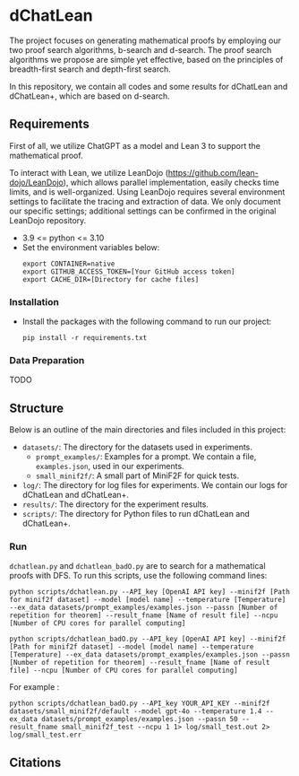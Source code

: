 # dChatLean
The project focuses on generating mathematical proofs by employing our two proof search algorithms, b-search and d-search. The proof search algorithms we propose are simple yet effective, based on the principles of breadth-first search and depth-first search. 

In this repository, we contain all codes and some results for dChatLean and dChatLean+, which are based on d-search.

## Requirements
First of all, we utilize ChatGPT as a model and Lean 3 to support the mathematical proof.

To interact with Lean, we utilize LeanDojo (https://github.com/lean-dojo/LeanDojo), which allows parallel implementation, easily checks time limits, and is well-organized.
Using LeanDojo requires several environment settings to facilitate the tracing and extraction of data.
We only document our specific settings; additional settings can be confirmed in the original LeanDojo repository.

- 3.9 <= python <= 3.10
- Set the environment variables below:
    ```
    export CONTAINER=native
    export GITHUB_ACCESS_TOKEN=[Your GitHub access token]
    export CACHE_DIR=[Directory for cache files]
    ```

### Installation
- Install the packages with the following command to run our project:
    ```
    pip install -r requirements.txt
    ```
    
### Data Preparation
TODO

## Structure
Below is an outline of the main directories and files included in this project:
- `datasets/`: The directory for the datasets used in experiments.
    - `prompt_examples/`: Examples for a prompt. We contain a file, `examples.json`, used in our experiments.
    - `small_minif2f/`: A small part of MiniF2F for quick tests. 
- `log/`: The directory for log files for experiments. We contain our logs for dChatLean and dChatLean+.
- `results/`: The directory for the experiment results.
- `scripts/`: The directory for Python files to run dChatLean and dChatLean+.

### Run
`dchatlean.py` and `dchatlean_badO.py` are to search for a mathematical proofs with DFS. To run this scripts, use the following command lines:
```
python scripts/dchatlean.py --API_key [OpenAI API key] --minif2f [Path for minif2f dataset] --model [model name] --temperature [Temperature] --ex_data datasets/prompt_examples/examples.json --passn [Number of repetition for theorem] --result_fname [Name of result file] --ncpu [Number of CPU cores for parallel computing]

python scripts/dchatlean_badO.py --API_key [OpenAI API key] --minif2f [Path for minif2f dataset] --model [model name] --temperature [Temperature] --ex_data datasets/prompt_examples/examples.json --passn [Number of repetition for theorem] --result_fname [Name of result file] --ncpu [Number of CPU cores for parallel computing]
```

For example :
```
python scripts/dchatlean_badO.py --API_key YOUR_API_KEY --minif2f datasets/small_minif2f/default --model gpt-4o --temperature 1.4 --ex_data datasets/prompt_examples/examples.json --passn 50 --result_fname small_minif2f_test --ncpu 1 1> log/small_test.out 2> log/small_test.err
```

## Citations
